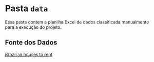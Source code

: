 # Pasta `data`

Essa pasta contem a planilha Excel de dados classificada manualmente para a execução do projeto.

## Fonte dos Dados

[Brazilian houses to rent](https://www.kaggle.com/datasets/rubenssjr/brasilian-houses-to-rent) 